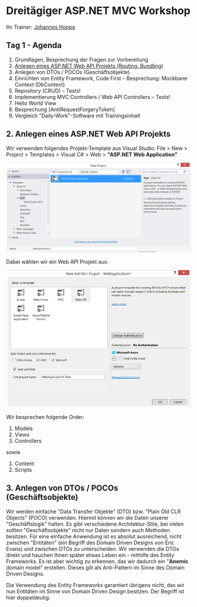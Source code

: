 # Dreitägiger ASP.NET MVC Workshop
Ihr Trainer: [Johannes Hoppe](http://www.haushoppe-its.de)

## Tag 1 - Agenda

1. Grundlagen, Besprechung der Fragen zur Vorbereitung
2. [Anlegen eines ASP.NET Web API Projekts (Routing, Bundling)](#projekt)
3. Anlegen von DTOs / POCOs (Geschäftsobjekte)
4. Einrichten von Entity Framework, Code First – Besprechung: Mockbarer Context (DbContext)
5. Repository (CRUD) – Tests!
6. Implementierung MVC Controllers / Web API Controllers – Tests!
7. Hello World View
8. Besprechung [AntiRequestForgeryToken]
9. Vergleich "Daily-Work"-Software mit Trainingsinhalt




<a name="projekt"></a>
## 2. Anlegen eines ASP.NET Web API Projekts

Wir verwenden folgendes Projekt-Template aus Visual Studio:
File > New > Project > Templates > Visual C# > Web > **"ASP.NET Web Application"**

![Screenshot](images/screenshot_01.png)

Dabei wählen wir ein Web API Projekt aus:

![Screenshot](images/screenshot_02.png)

Wir besprechen folgende Order:

1. Models
2. Views
3. Controllers

sowie

1. Content
2. Scripts


<a name="dto"></a>
## 3. Anlegen von DTOs / POCOs (Geschäftsobjekte)

Wir werden einfache "Data Transfer Objekte" (DTO) bzw. "Plain Old CLR Objects" (POCO) verwenden. Hiermit können wir die Daten unserer "Geschäftslogik" halten. Es gibt verschiedene Architektur-Stile, bei vielen sollten "Geschäftsobjekte" nicht nur Daten sondern auch Methoden besitzen. Für eine einfache Anwendung ist es absolut ausreichend, nicht zwischen "Entitäten" (ein Begriff des Domain Driven Designs von Eric Evans) und zwischen DTOs zu unterscheiden. Wir verwenden die DTOs direkt und hauchen Ihnen später etwas Leben ein - mithilfe des Entity Frameworks. Es ist aber wichtig zu erkennen, das wir dadurch ein "**Anemic** domain model" erstellen. Dieses gilt als Anti-Pattern im Sinne des Domain Driven Designs.

Die Verwendung des Entity Frameworks garantiert übrigens nicht, das wir nun Entitäten im Sinne von Domain Driven Design besitzen. Der Begriff ist hier doppeldeutig. 